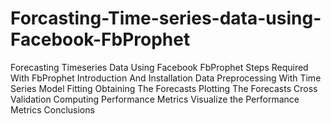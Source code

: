# Forcasting-Time-series-data-using-Facebook-FbProphet
 Forecasting Timeseries Data Using Facebook FbProphet Steps Required With FbProphet  Introduction And Installation Data Preprocessing With Time Series Model Fitting Obtaining The Forecasts Plotting The Forecasts Cross Validation Computing Performance Metrics Visualize the Performance Metrics Conclusions
